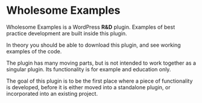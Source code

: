# Wholesome Examples

Wholesome Examples is a WordPress **R&D** plugin. Examples of best practice development are built inside this plugin.

In theory you should be able to download this plugin, and see working examples of the code.

The plugin has many moving parts, but is not intended to work together as a singular plugin. Its functionality is for example and education only.

The goal of this plugin is to be the first place where a piece of functionality is developed, before it is either moved into a standalone plugin, or incorporated into an existing project.